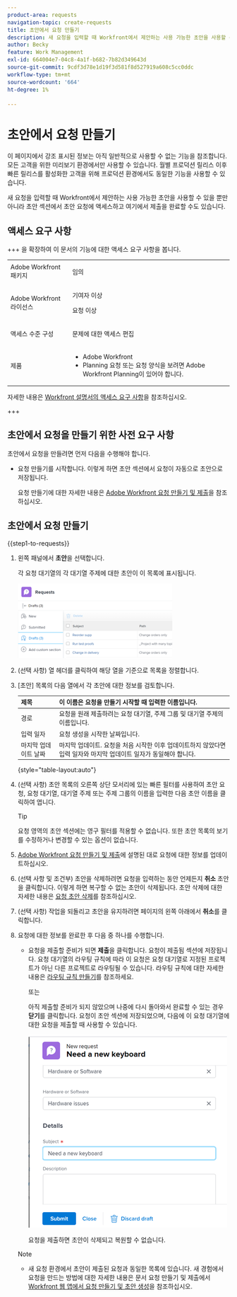 ```yaml
---
product-area: requests
navigation-topic: create-requests
title: 초안에서 요청 만들기
description: 새 요청을 입력할 때 Workfront에서 제안하는 사용 가능한 초안을 사용할 수 있을 뿐만 아니라 초안 섹션에서 초안 요청에 액세스하고 여기에서 제출을 완료할 수도 있습니다.
author: Becky
feature: Work Management
exl-id: 664004e7-04c8-4a1f-b682-7b82d349643d
source-git-commit: 9cdf3d78e1d19f3d581f8d527919a608c5cc0ddc
workflow-type: tm+mt
source-wordcount: '664'
ht-degree: 1%

---
```


# 초안에서 요청 만들기

<span class="preview">이 페이지에서 강조 표시된 정보는 아직 일반적으로 사용할 수 없는 기능을 참조합니다. 모든 고객을 위한 미리보기 환경에서만 사용할 수 있습니다. 월별 프로덕션 릴리스 이후 빠른 릴리스를 활성화한 고객을 위해 프로덕션 환경에서도 동일한 기능을 사용할 수 있습니다. </span>

새 요청을 입력할 때 Workfront에서 제안하는 사용 가능한 초안을 사용할 수 있을 뿐만 아니라 초안 섹션에서 초안 요청에 액세스하고 여기에서 제출을 완료할 수도 있습니다.

## 액세스 요구 사항

+++ 을 확장하여 이 문서의 기능에 대한 액세스 요구 사항을 봅니다.

<table style="table-layout:auto"> 
 <col> 
 <col> 
 <tbody> 
  <tr> 
   <td role="rowheader">Adobe Workfront 패키지</td> 
   <td> <p>임의 </p> </td> 
  </tr> 
  <tr> 
   <td role="rowheader">Adobe Workfront 라이선스</td> 
   <td> <p>기여자 이상</p>
   <p>요청 이상</p>
    </td> 
  </tr> 
  <tr> 
   <td role="rowheader">액세스 수준 구성</td> 
   <td> <p>문제에 대한 액세스 편집</p>  </td> 
  </tr> 
  <tr> 
   <td role="rowheader"> 제품</td> 
   <td> <ul><li>Adobe Workfront</li><li>Planning 요청 또는 요청 양식을 보려면 Adobe Workfront Planning이 있어야 합니다.</td> 
  </tr> 
 </tbody> 
</table>

자세한 내용은 [Workfront 설명서의 액세스 요구 사항](/help/quicksilver/administration-and-setup/add-users/access-levels-and-object-permissions/access-level-requirements-in-documentation.md)을 참조하십시오.

+++

## 초안에서 요청을 만들기 위한 사전 요구 사항

초안에서 요청을 만들려면 먼저 다음을 수행해야 합니다. 

* 요청 만들기를 시작합니다. 이렇게 하면 초안 섹션에서 요청이 자동으로 초안으로 저장됩니다.

  요청 만들기에 대한 자세한 내용은 [Adobe Workfront 요청 만들기 및 제출](../../../manage-work/requests/create-requests/create-submit-requests.md)을 참조하십시오.

## 초안에서 요청 만들기

{{step1-to-requests}}

1. 왼쪽 패널에서 **초안**&#x200B;을 선택합니다.

   각 요청 대기열의 각 대기열 주제에 대한 초안이 이 목록에 표시됩니다.

   ![](assets/nwe-drafts-section-with-list-of-drafts-350x169.png)

1. (선택 사항) 열 헤더를 클릭하여 해당 열을 기준으로 목록을 정렬합니다.

1. [초안] 목록의 다음 열에서 각 초안에 대한 정보를 검토합니다.

   | 제목 | 이 이름은 요청을 만들기 시작할 때 입력한 이름입니다. |
   |---|---|
   | 경로 | 요청을 원래 제출하려는 요청 대기열, 주제 그룹 및 대기열 주제의 이름입니다. |
   | 입력 일자 | 요청 생성을 시작한 날짜입니다. |
   | 마지막 업데이트 날짜 | 마지막 업데이트. 요청을 처음 시작한 이후 업데이트하지 않았다면 입력 일자와 마지막 업데이트 일자가 동일해야 합니다. |

   {style="table-layout:auto"}

1. (선택 사항) 초안 목록의 오른쪽 상단 모서리에 있는 빠른 필터를 사용하여 초안 요청, 요청 대기열, 대기열 주제 또는 주제 그룹의 이름을 입력한 다음 초안 이름을 클릭하여 엽니다.

   >[!TIP]
   >
   >요청 영역의 초안 섹션에는 영구 필터를 적용할 수 없습니다. 또한 초안 목록의 보기를 수정하거나 변경할 수 있는 옵션이 없습니다.

1. [Adobe Workfront 요청 만들기 및 제출](../../../manage-work/requests/create-requests/create-submit-requests.md)에 설명된 대로 요청에 대한 정보를 업데이트하십시오.
1. (선택 사항 및 조건부) 초안을 삭제하려면 요청을 입력하는 동안 언제든지 **취소** 초안을 클릭합니다. 이렇게 하면 복구할 수 없는 초안이 삭제됩니다. 초안 삭제에 대한 자세한 내용은 [요청 초안 삭제](../../../manage-work/requests/create-requests/delete-request-draft.md)를 참조하십시오.

1. (선택 사항) 작업을 되돌리고 초안을 유지하려면 페이지의 왼쪽 아래에서 **취소**&#x200B;를 클릭합니다.

1. 요청에 대한 정보를 완료한 후 다음 중 하나를 수행합니다.

   * 요청을 제출할 준비가 되면 **제출**&#x200B;을 클릭합니다. 요청이 제출됨 섹션에 저장됩니다. 요청 대기열의 라우팅 규칙에 따라 이 요청은 요청 대기열로 지정된 프로젝트가 아닌 다른 프로젝트로 라우팅될 수 있습니다. 라우팅 규칙에 대한 자세한 내용은 [라우팅 규칙 만들기](../../../manage-work/requests/create-and-manage-request-queues/create-routing-rules.md)를 참조하세요.

     또는

     아직 제출할 준비가 되지 않았으며 나중에 다시 돌아와서 완료할 수 있는 경우 **닫기**&#x200B;를 클릭합니다. 요청이 초안 섹션에 저장되었으며, 다음에 이 요청 대기열에 대한 요청을 제출할 때 사용할 수 있습니다.

     ![](assets/nwe-submit-close-discard-draft-buttons-on-new-request-350x340.png)

     요청을 제출하면 초안이 삭제되고 복원할 수 없습니다.

   >[!NOTE]
   >
   >* <span class="preview">새 요청 환경에서 초안이 제출된 요청과 동일한 목록에 있습니다.</span>
   ><span class="preview">새 경험에서 요청을 만드는 방법에 대한 자세한 내용은 문서 요청 만들기 및 제출에서 [Workfront 웹 앱에서 요청 만들기 및 초안 생성](/help/quicksilver/manage-work/requests/create-requests/create-submit-requests.md#create-requests-and-generate-drafts-in-the-workfront-web-app)을 참조하십시오.</span>

